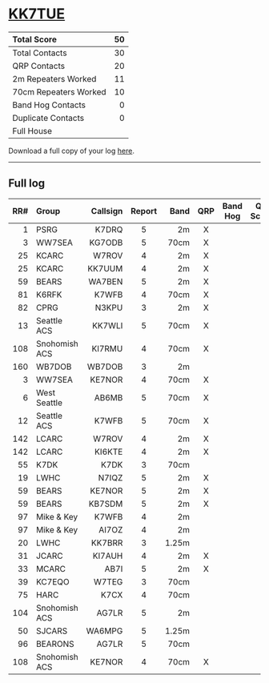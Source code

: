 # [KK7TUE](https://www.qrz.com/db/KK7TUE)

| Total Score           |   50 |
|:----------------------|-----:|
| Total Contacts        |   30 |
| QRP Contacts          |   20 |
| 2m Repeaters Worked   |   11 |
| 70cm Repeaters Worked |   10 |
| Band Hog Contacts     |    0 |
| Duplicate Contacts    |    0 |
| Full House            |      |

Download a full copy of your log [here](/results/KK7TUE/log.csv).

---

## Full log


|   RR# | Group         |   Callsign |  Report  |   Band |  QRP  |  Band Hog  |   QSO Score |
|------:|:--------------|-----------:|:--------:|-------:|:-----:|:----------:|------------:|
|     1 | PSRG          |      K7DRQ |    5     |     2m |   X   |            |           2 |
|     3 | WW7SEA        |     KG7ODB |    5     |   70cm |   X   |            |           2 |
|    25 | KCARC         |      W7ROV |    4     |     2m |   X   |            |           2 |
|    25 | KCARC         |     KK7UUM |    4     |     2m |   X   |            |           2 |
|    59 | BEARS         |     WA7BEN |    5     |     2m |   X   |            |           2 |
|    81 | K6RFK         |      K7WFB |    4     |   70cm |   X   |            |           2 |
|    82 | CPRG          |      N3KPU |    3     |     2m |   X   |            |           2 |
|    13 | Seattle ACS   |     KK7WLI |    5     |   70cm |   X   |            |           2 |
|   108 | Snohomish ACS |     KI7RMU |    4     |   70cm |   X   |            |           2 |
|   160 | WB7DOB        |     WB7DOB |    3     |     2m |       |            |           1 |
|     3 | WW7SEA        |     KE7NOR |    4     |   70cm |   X   |            |           2 |
|     6 | West Seattle  |      AB6MB |    5     |   70cm |   X   |            |           2 |
|    12 | Seattle ACS   |      K7WFB |    5     |   70cm |   X   |            |           2 |
|   142 | LCARC         |      W7ROV |    4     |     2m |   X   |            |           2 |
|   142 | LCARC         |     KI6KTE |    4     |     2m |   X   |            |           2 |
|    55 | K7DK          |       K7DK |    3     |   70cm |       |            |           1 |
|    19 | LWHC          |      N7IQZ |    5     |     2m |   X   |            |           2 |
|    59 | BEARS         |     KE7NOR |    5     |     2m |   X   |            |           2 |
|    59 | BEARS         |     KB7SDM |    5     |     2m |   X   |            |           2 |
|    97 | Mike & Key    |      K7WFB |    4     |     2m |       |            |           1 |
|    97 | Mike & Key    |      AI7OZ |    4     |     2m |       |            |           1 |
|    20 | LWHC          |     KK7BRR |    3     |  1.25m |       |            |           1 |
|    31 | JCARC         |     KI7AUH |    4     |     2m |   X   |            |           2 |
|    33 | MCARC         |       AB7I |    5     |     2m |   X   |            |           2 |
|    39 | KC7EQO        |      W7TEG |    3     |   70cm |       |            |           1 |
|    75 | HARC          |       K7CX |    4     |   70cm |       |            |           1 |
|   104 | Snohomish ACS |      AG7LR |    5     |     2m |       |            |           1 |
|    50 | SJCARS        |     WA6MPG |    5     |  1.25m |       |            |           1 |
|    96 | BEARONS       |      AG7LR |    5     |   70cm |       |            |           1 |
|   108 | Snohomish ACS |     KE7NOR |    4     |   70cm |   X   |            |           2 |
